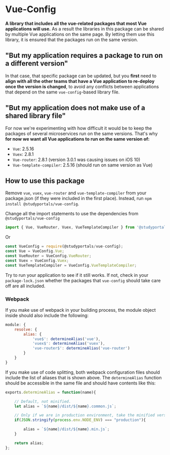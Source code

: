 # Vue-Config

**A library that includes all the vue-related packages that most Vue applications
will use.** As a result the libraries in this package can be shared by multiple
Vue applications on the same page. By letting them use this library, it is
ensured that the packages run on the same version.

## "But my application requires a package to run on a different version"

In that case, that specific package can be updated, but you **first** need to
**align with all the other teams that have a Vue application to re-deploy once the
version is changed**, to avoid any conflicts between applications that depend on
the same `vue-config`-based library file.

## "But my application does not make use of a shared library file"

For now we're experimenting with how difficult it would be to keep the packages of
several microservices run on the same versions. That's why **for now we want all
Vue applications to run on the same version of:**

* `Vue`: 2.5.16
* `Vuex`: 2.8.1
* `Vue-router`: 2.8.1 (version 3.0.1 was causing issues on iOS 10)
* `Vue-template-compiler`: 2.5.16 (should run on same version as Vue)

## How to use this package

Remove `vue`, `vuex`, `vue-router` and `vue-template-compiler` from your package.json
(if they were included in the first place). Instead, run `npm install @studyportals/vue-config`.

Change all the import statements to use the dependencies from `@studyportals/vue-config`
```TypeScript
import { Vue, VueRouter, Vuex, VueTemplateCompiler } from '@studyportals/vue-config';
```

Or

```JavaScript
const VueConfig = require(@studyportals/vue-config);
const Vue = VueConfig.Vue;
const VueRouter = VueConfig.VueRouter;
const Vuex = VueConfig.Vuex;
const VueTemplateCompiler = VueConfig.VueTemplateCompiler;
```

Try to run your application to see if it still works. If not, check in your
`package-lock.json` whether the packages that `vue-config` should take care off
are all included.

### Webpack

If you make use of webpack in your building process, the module object inside should
also include the following:

``` javascript
module: {
	resolve: {
        alias: {
            'vue$': determineAlias('vue'),
            'vuex$': determineAlias('vuex'),
            'vue-router$': determineAlias('vue-router')
        }
    }
}
```

If you make use of code splitting, both webpack configuration files should include
the list of aliases that is shown above. The `determineAlias` function should be
accessible in the same file and should have contents like this:

``` javascript
exports.determineAlias = function(name){

    // Default, not minified.
    let alias = `${name}/dist/${name}.common.js`;

    // Only if we are in production environment, take the minified version.
    if(JSON.stringify(process.env.NODE_ENV) === "production"){

        alias = `${name}/dist/${name}.min.js`;
    }

    return alias;
};
```
